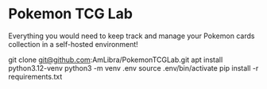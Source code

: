 # Pokemon TCG Lab

Everything you would need to keep track and manage your Pokemon cards collection in a self-hosted environment!

git clone git@github.com:AmLibra/PokemonTCGLab.git
apt install python3.12-venv
python3 -m venv .env
source .env/bin/activate
pip install -r requirements.txt
